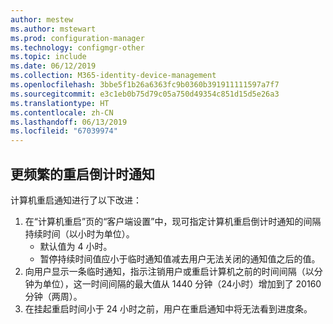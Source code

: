 ```yaml
---
author: mestew
ms.author: mstewart
ms.prod: configuration-manager
ms.technology: configmgr-other
ms.topic: include
ms.date: 06/12/2019
ms.collection: M365-identity-device-management
ms.openlocfilehash: 3bbe5f1b26a6363fc9b0360b391911111597a7f7
ms.sourcegitcommit: e3c1eb0b75d79c05a750d49354c851d15d5e26a3
ms.translationtype: HT
ms.contentlocale: zh-CN
ms.lasthandoff: 06/13/2019
ms.locfileid: "67039974"
---
```

## <a name="more-frequent-countdown-notifications-for-restarts"></a>更频繁的重启倒计时通知
<!--3976435-->
计算机重启通知进行了以下改进：

1. 在“计算机重启”页的“客户端设置”中，现可指定计算机重启倒计时通知的间隔持续时间（以小时为单位）。
     - 默认值为 4 小时。
     - 暂停持续时间值应小于临时通知值减去用户无法关闭的通知值之后的值。
2. 向用户显示一条临时通知，指示注销用户或重启计算机之前的时间间隔（以分钟为单位），这一时间间隔的最大值从 1440 分钟（24小时）增加到了 20160 分钟（两周）。
3. 在挂起重启时间小于 24 小时之前，用户在重启通知中将无法看到进度条。

